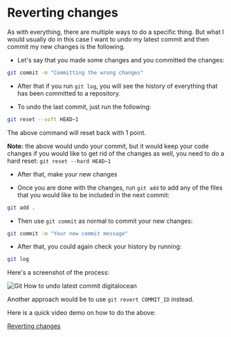 # Reverting changes

As with everything, there are multiple ways to do a specific thing. But what I would usually do in this case I want to undo my latest commit and then commit my new changes is the following.

* Let's say that you made some changes and you committed the changes:

```bash
git commit -m "Committing the wrong changes"
```

* After that if you run `git log`, you will see the history of everything that has been committed to a repository.

* To undo the last commit, just run the following:

```bash
git reset --soft HEAD~1
```

The above command will reset back with 1 point.

**Note:** the above would undo your commit, but it would keep your code changes if you would like to get rid of the changes as well, you need to do a hard reset: `git reset --hard HEAD~1`

* After that, make your new changes

* Once you are done with the changes, run `git add` to add any of the files that you would like to be included in the next commit:

```bash
git add .
```

* Then use `git commit` as normal to commit your new changes:

```bash
git commit -m "Your new commit message"
```

* After that, you could again check your history by running:

```bash
git log
```

Here's a screenshot of the process:

![Git How to undo latest commit digitalocean](https://i.imgur.com/L5zOGG1.png)

Another approach would be to use `git revert COMMIT_ID` instead.

Here is a quick video demo on how to do the above:

[Reverting changes](https://www.youtube.com/watch?v=54Hy6KnfbuY)